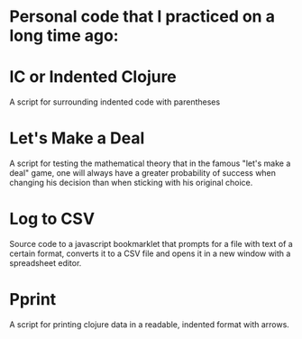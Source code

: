 Personal code that I practiced on a long time ago:
==================================================

IC or Indented Clojure
======================
A script for surrounding indented code with parentheses

Let's Make a Deal
=================
A script for testing the mathematical theory that in the famous "let's make a deal" game, one will always have a greater probability of success when changing his decision than when sticking with his original choice.

Log to CSV
==========
Source code to a javascript bookmarklet that prompts for a file with text of a certain format, converts it to a CSV file and opens it in a new window with a spreadsheet editor.

Pprint
======
A script for printing clojure data in a readable, indented format with arrows.
